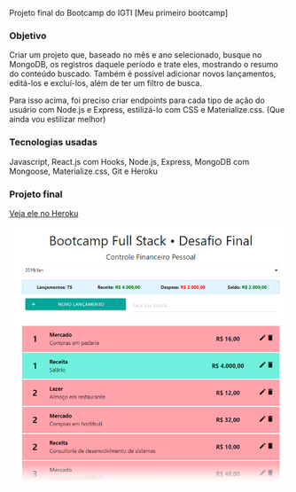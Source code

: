Projeto final do Bootcamp do IGTI [Meu primeiro bootcamp]

### Objetivo
Criar um projeto que, baseado no mês e ano selecionado, busque no MongoDB, os registros daquele período e trate eles, mostrando o resumo do conteúdo buscado. Também é possível adicionar novos lançamentos, editá-los e excluí-los, além de ter um filtro de busca. 

Para isso acima, foi preciso criar endpoints para cada tipo de ação do usuário com Node.js e Express, estilizá-lo com CSS e Materialize.css. (Que ainda vou estilizar melhor)

### Tecnologias usadas
Javascript, React.js com Hooks, Node.js, Express, MongoDB com Mongoose, Materialize.css, Git e Heroku

### Projeto final

<a href="https://pedropaulodf-desafio-final.herokuapp.com/" target="_blank">Veja ele no Heroku</a>


<img src="app/client/public/img.png" >
